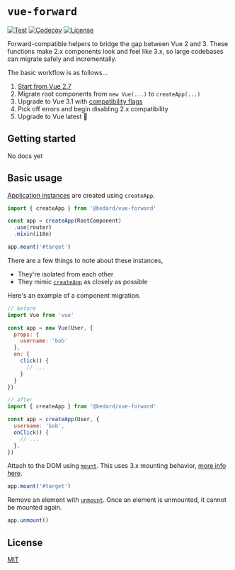 # `vue-forward`

[![Test](https://github.com/scottbedard/vue-forward/actions/workflows/test.yml/badge.svg)](https://github.com/scottbedard/vue-forward/actions/workflows/test.yml)
[![Codecov](https://img.shields.io/codecov/c/github/scottbedard/vue-forward?token=IQSd84vERj)](https://codecov.io/gh/scottbedard/vue-forward)
[![License](https://img.shields.io/badge/license-MIT-blue)](https://github.com/scottbedard/vue-forward/blob/main/LICENSE)

Forward-compatible helpers to bridge the gap between Vue 2 and 3. These functions make 2.x components look and feel like 3.x, so large codebases can migrate safely and incrementally.

The basic workflow is as follows...

1. [Start from Vue 2.7](https://v2.vuejs.org/v2/guide/migration-vue-2-7)
2. Migrate root components from `new Vue(...)` to `createApp(...)`
3. Upgrade to Vue 3.1 with [compatibility flags](https://v3-migration.vuejs.org/migration-build.html)
4. Pick off errors and begin disabling 2.x compatibility
5. Upgrade to Vue latest 🎉

## Getting started

No docs yet

## Basic usage

[Application instances](https://vuejs.org/guide/essentials/application.html#the-application-instance) are created using `createApp`.

```js
import { createApp } from '@bedard/vue-forward'

const app = createApp(RootComponent)
  .use(router)
  .mixin(i18n)

app.mount('#target')
```

There are a few things to note about these instances,

- They're isolated from each other
- They mimic [`createApp`](https://vuejs.org/api/application.html#createapp) as closely as possible

Here's an example of a component migration.

```js
// before
import Vue from 'vue'

const app = new Vue(User, {
  props: {
    username: 'bob'
  },
  on: {
    click() {
      // ...
    }
  }
})

// after
import { createApp } from '@bedard/vue-forward'

const app = createApp(User, {
  username: 'bob',
  onClick() {
    // ...
  },
})
```

Attach to the DOM using [`mount`](https://vuejs.org/api/application.html#app-mount). This uses 3.x mounting behavior, [more info here](https://v3-migration.vuejs.org/breaking-changes/mount-changes.html#mounted-application-does-not-replace-the-element).

```js
app.mount('#target')
```

Remove an element with [`unmount`](https://vuejs.org/api/application.html#app-unmount). Once an element is unmounted, it cannot be mounted again.

```js
app.unmount()
```

## License

[MIT](https://github.com/scottbedard/vue-forward/blob/main/LICENSE)
